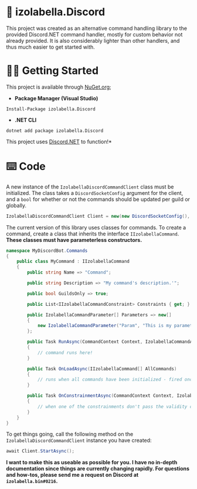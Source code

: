 # 💞 izolabella.Discord

This project was created as an alternative command handling library to the provided Discord.NET command handler, mostly for custom behavior not already provided.
It is also considerably lighter than other handlers, and thus much easier to get started with.

# 👩‍💻 Getting Started
This project is available through [NuGet.org](https://www.nuget.org/packages/izolabella.Discord/);
- __Package Manager (Visual Studio)__
```
Install-Package izolabella.Discord
```
- __.NET CLI__
```
dotnet add package izolabella.Discord
```
This project uses [Discord.NET](https://www.nuget.org/packages/Discord.Net/) to function!*

# ⌨️ Code
A new instance of the `IzolabellaDiscordCommandClient` class must be initialized. The class takes a `DiscordSocketConfig` argument for the client, and a `bool` for whether or not the commands should be updated per guild or globally.
```cs
IzolabellaDiscordCommandClient Client = new(new DiscordSocketConfig(), false);
```

The current version of this library uses classes for commands. To create a command, create a class that inherits the interface `IIzolabellaCommand`. **These classes must have parameterless constructors.**
```cs
namespace MyDiscordBot.Commands
{
    public class MyCommand : IIzolabellaCommand
    {
        public string Name => "Command";

        public string Description => "My command's description.'";

        public bool GuildsOnly => true;

        public List<IIzolabellaCommandConstraint> Constraints { get; } = new();

        public IzolabellaCommandParameter[] Parameters => new[]
        {
            new IzolabellaCommandParameter("Param", "This is my parameter!", ApplicationCommandOptionType.Channel, true)
        };

        public Task RunAsync(CommandContext Context, IzolabellaCommandArgument[] Arguments)
        {
            // command runs here!
        }

        public Task OnLoadAsync(IIzolabellaCommand[] AllCommands)
        {
            // runs when all commands have been initialized - fired once.
        }

        public Task OnConstrainmentAsync(CommandContext Context, IzolabellaCommandArgument[] Arguments, IIzolabellaCommandConstraint ConstraintThatFailed)
        {
            // when one of the constrainments don't pass the validity check by the handler, this method gets called.
        }
    }
}
```

To get things going, call the following method on the `IzolabellaDiscordCommandClient` instance you have created:
```cs
await Client.StartAsync();
```

__I want to make this as useable as possible for you. I have no in-depth documentation since things are currently changing rapidly. For questions and how-tos, please send me a request on Discord at `izolabella.bin#0216`.__
